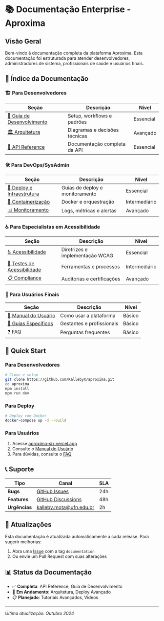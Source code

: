 # 📚 Documentação Enterprise - Aproxima

## Visão Geral

Bem-vindo à documentação completa da plataforma Aproxima. Esta documentação foi estruturada para atender desenvolvedores, administradores de sistema, profissionais de saúde e usuários finais.

## 📖 Índice da Documentação

### 🏗️ Para Desenvolvedores

| Seção | Descrição | Nível |
|-------|-----------|-------|
| [🚀 Guia de Desenvolvimento](./development/README.md) | Setup, workflows e padrões | Essencial |
| [🏛️ Arquitetura](./architecture/README.md) | Diagramas e decisões técnicas | Avançado |
| [🔌 API Reference](./api/README.md) | Documentação completa da API | Essencial |

### 🛠️ Para DevOps/SysAdmin

| Seção | Descrição | Nível |
|-------|-----------|-------|
| [🚀 Deploy e Infraestrutura](./deployment/README.md) | Guias de deploy e monitoramento | Essencial |
| [🐳 Containerização](./deployment/docker.md) | Docker e orquestração | Intermediário |
| [📊 Monitoramento](./deployment/monitoring.md) | Logs, métricas e alertas | Avançado |

### ♿ Para Especialistas em Acessibilidade

| Seção | Descrição | Nível |
|-------|-----------|-------|
| [♿ Acessibilidade](./accessibility/README.md) | Diretrizes e implementação WCAG | Essencial |
| [🧪 Testes de Acessibilidade](./accessibility/testing.md) | Ferramentas e processos | Intermediário |
| [📋 Compliance](./accessibility/compliance.md) | Auditorias e certificações | Avançado |

### 👥 Para Usuários Finais

| Seção | Descrição | Nível |
|-------|-----------|-------|
| [📱 Manual do Usuário](./user-guide/README.md) | Como usar a plataforma | Básico |
| [🎯 Guias Específicos](./user-guide/personas.md) | Gestantes e profissionais | Básico |
| [❓ FAQ](./user-guide/faq.md) | Perguntas frequentes | Básico |

## 🎯 Quick Start

### Para Desenvolvedores
```bash
# Clone e setup
git clone https://github.com/KallebyX/aproxima.git
cd aproxima
npm install
npm run dev
```

### Para Deploy
```bash
# Deploy com Docker
docker-compose up -d --build
```

### Para Usuários
1. Acesse [aproxima-six.vercel.app](https://aproxima-six.vercel.app)
2. Consulte o [Manual do Usuário](./user-guide/README.md)
3. Para dúvidas, consulte o [FAQ](./user-guide/faq.md)

## 📞 Suporte

| Tipo | Canal | SLA |
|------|-------|-----|
| **Bugs** | [GitHub Issues](https://github.com/KallebyX/aproxima/issues) | 24h |
| **Features** | [GitHub Discussions](https://github.com/KallebyX/aproxima/discussions) | 48h |
| **Urgências** | [kalleby.mota@ufn.edu.br](mailto:kalleby.mota@ufn.edu.br) | 2h |

## 🔄 Atualizações

Esta documentação é atualizada automaticamente a cada release. Para sugerir melhorias:

1. Abra uma [Issue](https://github.com/KallebyX/aproxima/issues) com a tag `documentation`
2. Ou envie um Pull Request com suas alterações

## 📊 Status da Documentação

- ✅ **Completa**: API Reference, Guia de Desenvolvimento
- 🔄 **Em Andamento**: Arquitetura, Deploy Avançado
- 📋 **Planejado**: Tutoriais Avançados, Videos

---

*Última atualização: Outubro 2024*